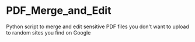 # PDF_Merge_and_Edit
Python script to merge and edit sensitive PDF files you don't want to upload to random sites you find on Google
